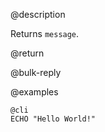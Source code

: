 @description

Returns `message`.

@return

@bulk-reply

@examples

    @cli
    ECHO "Hello World!"

